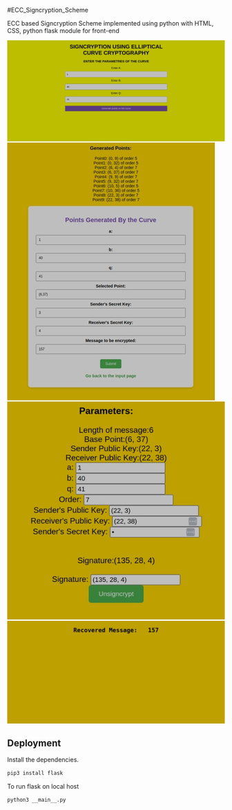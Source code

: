 #ECC_Signcryption_Scheme

ECC based Signcryption Scheme implemented using python with HTML, CSS, python flask module for front-end

![Home Page](https://github.com/mukesher4/ECC-Signcryption-Scheme/blob/main/Example/home_screen.jpeg?raw=True)
![Sender End](https://github.com/mukesher4/ECC-Signcryption-Scheme/blob/main/Example/2.jpeg?raw=True)
![Receiver End](https://github.com/mukesher4/ECC-Signcryption-Scheme/blob/main/Example/3.jpeg?raw=True)
![Result Page](https://github.com/mukesher4/ECC-Signcryption-Scheme/blob/main/Example/fin.jpeg?raw=True)

## Deployment
Install the dependencies.

```sh
pip3 install flask
```

To run flask on local host

```sh
python3 __main__.py
```
